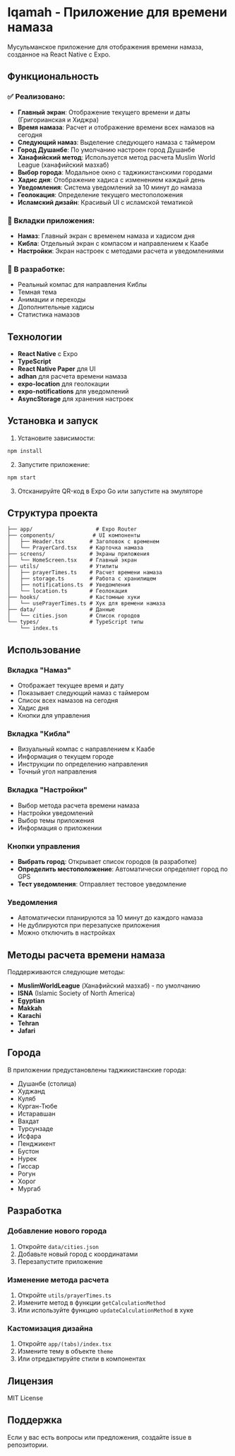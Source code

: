# Iqamah - Приложение для времени намаза

Мусульманское приложение для отображения времени намаза, созданное на React Native с Expo.

## Функциональность

### ✅ Реализовано:

- **Главный экран**: Отображение текущего времени и даты (Григорианская и Хиджра)
- **Время намаза**: Расчет и отображение времени всех намазов на сегодня
- **Следующий намаз**: Выделение следующего намаза с таймером
- **Город Душанбе**: По умолчанию настроен город Душанбе
- **Ханафийский метод**: Используется метод расчета Muslim World League (ханафийский мазхаб)
- **Выбор города**: Модальное окно с таджикистанскими городами
- **Хадис дня**: Отображение хадиса с изменением каждый день
- **Уведомления**: Система уведомлений за 10 минут до намаза
- **Геолокация**: Определение текущего местоположения
- **Исламский дизайн**: Красивый UI с исламской тематикой

### 📱 Вкладки приложения:

- **Намаз**: Главный экран с временем намаза и хадисом дня
- **Кибла**: Отдельный экран с компасом и направлением к Каабе
- **Настройки**: Экран настроек с методами расчета и уведомлениями

### 🔄 В разработке:

- Реальный компас для направления Киблы
- Темная тема
- Анимации и переходы
- Дополнительные хадисы
- Статистика намазов

## Технологии

- **React Native** с Expo
- **TypeScript**
- **React Native Paper** для UI
- **adhan** для расчета времени намаза
- **expo-location** для геолокации
- **expo-notifications** для уведомлений
- **AsyncStorage** для хранения настроек

## Установка и запуск

1. Установите зависимости:

```bash
npm install
```

2. Запустите приложение:

```bash
npm start
```

3. Отсканируйте QR-код в Expo Go или запустите на эмуляторе

## Структура проекта

```
├── app/                    # Expo Router
├── components/            # UI компоненты
│   ├── Header.tsx        # Заголовок с временем
│   └── PrayerCard.tsx    # Карточка намаза
├── screens/              # Экраны приложения
│   └── HomeScreen.tsx    # Главный экран
├── utils/                # Утилиты
│   ├── prayerTimes.ts    # Расчет времени намаза
│   ├── storage.ts        # Работа с хранилищем
│   ├── notifications.ts  # Уведомления
│   └── location.ts       # Геолокация
├── hooks/                # Кастомные хуки
│   └── usePrayerTimes.ts # Хук для времени намаза
├── data/                 # Данные
│   └── cities.json       # Список городов
└── types/                # TypeScript типы
    └── index.ts
```

## Использование

### Вкладка "Намаз"

- Отображает текущее время и дату
- Показывает следующий намаз с таймером
- Список всех намазов на сегодня
- Хадис дня
- Кнопки для управления

### Вкладка "Кибла"

- Визуальный компас с направлением к Каабе
- Информация о текущем городе
- Инструкции по определению направления
- Точный угол направления

### Вкладка "Настройки"

- Выбор метода расчета времени намаза
- Настройки уведомлений
- Выбор темы приложения
- Информация о приложении

### Кнопки управления

- **Выбрать город**: Открывает список городов (в разработке)
- **Определить местоположение**: Автоматически определяет город по GPS
- **Тест уведомления**: Отправляет тестовое уведомление

### Уведомления

- Автоматически планируются за 10 минут до каждого намаза
- Не дублируются при перезапуске приложения
- Можно отключить в настройках

## Методы расчета времени намаза

Поддерживаются следующие методы:

- **MuslimWorldLeague** (Ханафийский мазхаб) - по умолчанию
- **ISNA** (Islamic Society of North America)
- **Egyptian**
- **Makkah**
- **Karachi**
- **Tehran**
- **Jafari**

## Города

В приложении предустановлены таджикистанские города:

- Душанбе (столица)
- Худжанд
- Куляб
- Курган-Тюбе
- Истаравшан
- Вахдат
- Турсунзаде
- Исфара
- Пенджикент
- Бустон
- Нурек
- Гиссар
- Рогун
- Хорог
- Мургаб

## Разработка

### Добавление нового города

1. Откройте `data/cities.json`
2. Добавьте новый город с координатами
3. Перезапустите приложение

### Изменение метода расчета

1. Откройте `utils/prayerTimes.ts`
2. Измените метод в функции `getCalculationMethod`
3. Или используйте функцию `updateCalculationMethod` в хуке

### Кастомизация дизайна

1. Откройте `app/(tabs)/index.tsx`
2. Измените тему в объекте `theme`
3. Или отредактируйте стили в компонентах

## Лицензия

MIT License

## Поддержка

Если у вас есть вопросы или предложения, создайте issue в репозитории.
